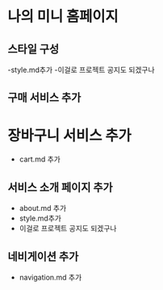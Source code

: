 # 나의 미니 홈페이지
## 스타일 구성
-style.md추가
-이걸로 프로젝트 공지도 되겠구나

## 구매 서비스 추가
# 장바구니 서비스 추가
- cart.md 추가

## 서비스 소개 페이지 추가
- about.md 추가
- style.md추가
- 이걸로 프로젝트 공지도 되겠구나
## 네비게이션 추가 
- navigation.md 추가
